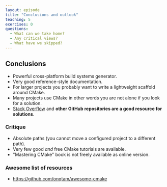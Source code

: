 ```yaml
---
layout: episode
title: "Conclusions and outlook"
teaching: 5
exercises: 0
questions:
  - What can we take home?
  - Any critical views?
  - What have we skipped?
---
```


## Conclusions

- Powerful cross-platform build systems generator.
- Very good reference-style documentation.
- For larger projects you probably want to write a lightweight scaffold around CMake.
- Many projects use CMake in other words you are not alone if you look for a solution.
- [Stack Overflow](http://stackoverflow.com) and **other GitHub repositories
  are a good resource for solutions**.


### Critique

- Absolute paths (you cannot move a configured project to a different path).
- Very few good *and* free CMake tutorials are available.
- "Mastering CMake" book is not freely available as online version.


### Awesome list of resources

- https://github.com/onqtam/awesome-cmake
